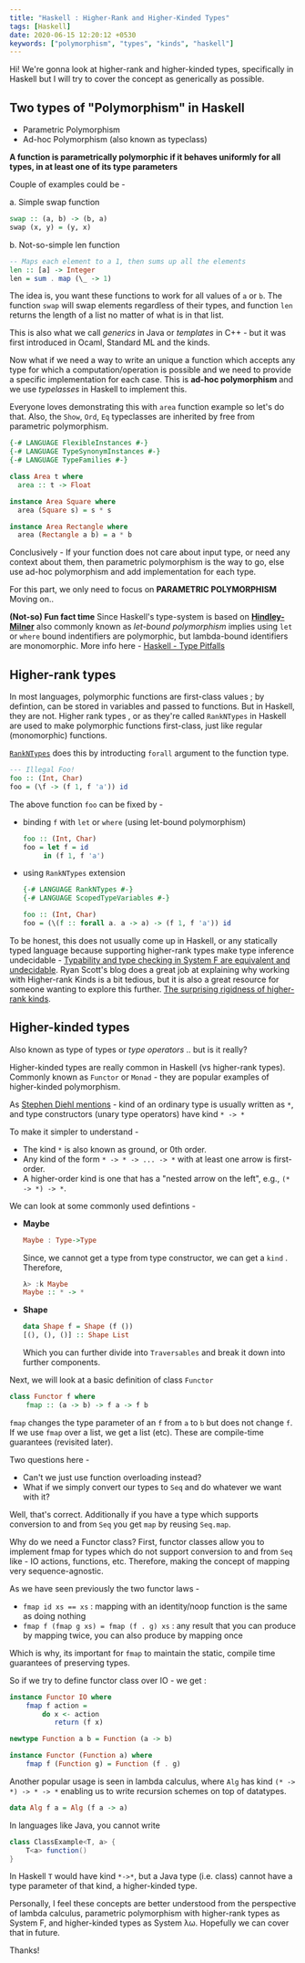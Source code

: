 ```yaml
---
title: "Haskell : Higher-Rank and Higher-Kinded Types"
tags: [Haskell]
date: 2020-06-15 12:20:12 +0530
keywords: ["polymorphism", "types", "kinds", "haskell"]
---
```


Hi! We're gonna look at higher-rank and higher-kinded types, specifically in Haskell but I will try to cover the concept as generically as possible. 

## Two types of "Polymorphism" in Haskell

* Parametric Polymorphism
* Ad-hoc Polymorphism (also known as typeclass) 

**A function is parametrically polymorphic if it behaves uniformly for all types, in at least one of its type parameters** 

Couple of examples could be - 

a. Simple swap function
```hs
swap :: (a, b) -> (b, a)
swap (x, y) = (y, x)
```

b. Not-so-simple len function
```hs
-- Maps each element to a 1, then sums up all the elements
len :: [a] -> Integer
len = sum . map (\_ -> 1)
```
The idea is, you want these functions to work for all values of `a` or `b`. The function `swap` will swap elements regardless of their types, and function `len` returns the length of a list no matter of what is in that list. 

This is also what we call _generics_ in Java or _templates_ in C++ - but it was first introduced in Ocaml, Standard ML and the kinds. 

Now what if we need a way to write an unique a function which accepts any type for which a computation/operation is possible and we need to provide a specific implementation for each case. This is **ad-hoc polymorphism** and we use _typelasses_ in Haskell to implement this.

Everyone loves demonstrating this with `area` function example so let's do that. Also, the `Show`, `Ord`, `Eq` typeclasses are inherited by free from parametric polymorphism. 

```hs
{-# LANGUAGE FlexibleInstances #-}
{-# LANGUAGE TypeSynonymInstances #-}
{-# LANGUAGE TypeFamilies #-}

class Area t where
  area :: t -> Float

instance Area Square where
  area (Square s) = s * s

instance Area Rectangle where
  area (Rectangle a b) = a * b
```

Conclusively - If your function does not care about input type, or need any context about them, then parametric polymorphism is the way to go, else use ad-hoc polymorphism and add implementation for each type. 

For this part, we only need to focus on **PARAMETRIC POLYMORPHISM** Moving on..

**(Not-so) Fun fact time**
Since Haskell's type-system is based on **[Hindley-Milner](https://en.wikipedia.org/wiki/Hindley%E2%80%93Milner_type_system)** also commonly known as _let-bound polymorphism_ implies using `let` or `where` bound indentifiers are polymorphic, but lambda-bound identifiers are monomorphic. More info here - [Haskell - Type Pitfalls](https://www.cs.auckland.ac.nz/references/haskell/haskell-intro-html/pitfalls.html)

## Higher-rank types

In most languages, polymorphic functions are first-class values ; by defintion, can be stored in variables and passed to functions. But in Haskell, they are not. Higher rank types , or as they're called `RankNTypes` in Haskell are used to make polymorphic functions first-class, just like regular (monomorphic) functions.

[`RankNTypes`](https://wiki.haskell.org/Rank-N_types) does this by introducting `forall` argument to the function type.

```hs
--- Illegal Foo!
foo :: (Int, Char)
foo = (\f -> (f 1, f 'a')) id
```

The above function `foo` can be fixed by - 
* binding `f` with `let` or `where` (using let-bound polymorphism)
  ```hs
  foo :: (Int, Char)
  foo = let f = id
       in (f 1, f 'a')
  ```

* using `RankNTypes` extension
  ```hs
  {-# LANGUAGE RankNTypes #-}
  {-# LANGUAGE ScopedTypeVariables #-}

  foo :: (Int, Char)
  foo = (\(f :: forall a. a -> a) -> (f 1, f 'a')) id
  ```

To be honest, this does not usually come up in Haskell, or any statically typed language because supporting higher-rank types make type inference undecidable - [Typability and type checking in System F are equivalent and undecidable](https://www.sciencedirect.com/science/article/pii/S0168007298000475). Ryan Scott's blog does a great job at explaining why working with Higher-rank Kinds is a bit tedious, but it is also a great resource for someone wanting to explore this further. [The surprising rigidness of higher-rank kinds](https://ryanglscott.github.io/2019/07/10/the-surprising-rigidness-of-higher-rank-kinds/). 

## Higher-kinded types

Also known as type of types or _type operators_ .. but is it really? 

Higher-kinded types are really common in Haskell (vs higher-rank types). Commonly known as `Functor` or `Monad` - they are popular examples of higher-kinded polymorphism. 

As [Stephen Diehl mentions](http://dev.stephendiehl.com/fun/001_basics.html#higher-kinded-types) - kind of an ordinary type is usually written as `*`, and type constructors (unary type operators) have kind `* -> *`

To make it simpler to understand - 

* The kind `*` is also known as ground, or 0th order.
* Any kind of the form `* -> * -> ... -> *` with at least one arrow is first-order.
* A higher-order kind is one that has a "nested arrow on the left", e.g., `(* -> *) -> *`.

We can look at some commonly used defintions - 

* **Maybe** 
  ```hs
  Maybe : Type->Type
  ```
  Since, we cannot get a type from type constructor, we can get a `kind` . Therefore, 

  ```hs
  λ> :k Maybe
  Maybe :: * -> *
  ```
* **Shape** 
  ```hs
  data Shape f = Shape (f ())
  [(), (), ()] :: Shape List
  ```
  Which you can further divide into `Traversables` and break it down into further components. 

Next, we will look at a basic definition of class `Functor`

```hs
class Functor f where
    fmap :: (a -> b) -> f a -> f b
```

`fmap` changes the type parameter of an `f` from `a` to `b` but does not change `f`. 
If we use `fmap` over a list, we get a list (etc). These are compile-time guarantees (revisited later). 

Two questions here - 
* Can't we just use function overloading instead?
* What if we simply convert our types to `Seq` and do whatever we want with it?

Well, that's correct. Additionally if you have a type which supports conversion to and from `Seq` you get `map`  by reusing `Seq.map`. 

Why do we need a Functor class? First, functor classes allow you to implement fmap for types which do not support conversion to and from `Seq` like - IO actions, functions, etc. Therefore, making the concept of mapping very sequence-agnostic. 

As we have seen previously the two functor laws - 
* `fmap id xs == xs` : mapping with an identity/noop function is the same as doing nothing
* `fmap f (fmap g xs) = fmap (f . g) xs` : any result that you can produce by mapping twice, you can also produce by mapping once

Which is why, its important for `fmap` to maintain the static, compile time guarantees of preserving types. 

So if we try to define functor class over IO - we get :

```hs
instance Functor IO where
    fmap f action =
        do x <- action
           return (f x)

newtype Function a b = Function (a -> b)

instance Functor (Function a) where
    fmap f (Function g) = Function (f . g)
```

Another popular usage is seen in lambda calculus, where `Alg` has kind `(* -> *) -> * -> *` enabling us to write recursion schemes on top of datatypes.

```hs
data Alg f a = Alg (f a -> a)
```

In languages like Java, you cannot write

```java
class ClassExample<T, a> {
    T<a> function()
}
```

In Haskell `T` would have kind `*->*`, but a Java type (i.e. class) cannot have a type parameter of that kind, a higher-kinded type.

Personally, I feel these concepts are better understood from the perspective of lambda calculus, parametric polymorphism with higher-rank types as System F, and higher-kinded types as System λω. Hopefully we can cover that in future. 

Thanks! 